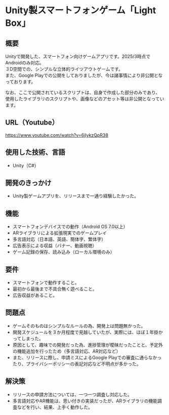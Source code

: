 # Unity製スマートフォンゲーム「Light Box」
## 概要
Unityで開発した、スマートフォン向けゲームアプリです。2025/3時点でAndroidのみ対応。  
３D空間での、シンプルな立体的ライツアウトゲームです。  
また、Google Playでの公開をしておりましたが、今は諸事情により非公開となっております。

なお、ここで公開されているスクリプトは、自身で作成した部分のみであり、  
使用したライブラリのスクリプトや、画像などのアセット等は非公開となっています。
## URL（Youtube）
https://www.youtube.com/watch?v=6jIykzQpR38
## 使用した技術、言語
+ Unity（C#）
## 開発のきっかけ
+ Unity製ゲームアプリを、リリースまで一通り経験したかった。
## 機能
+ スマートフォンデバイスでの動作（Android OS 7.0以上）
+ ARライブラリによる拡張現実でのゲームプレイ
+ 多言語対応（日本語、英語、簡体字、繁体字）
+ 広告表示による収益（バナー、動画視聴）
+ ゲーム記録の保存、読み込み（ローカル環境のみ）
## 要件
+ スマートフォンで動作すること。
+ 最初から最後まで不具合無く遊べること。
+ 広告収益があること。
## 問題点
+ ゲームそのものはシンプルなルールの為、開発上は問題無かった。
+ 開発スケジュールを３か月程度で見越していたが、実際には、ほぼ１年掛かってしまった。
+ 原因として、趣味での開発だった為、進捗管理が曖昧だったことと、予定外の機能追加を行ったため（多言語対応、AR対応など）
+ また、リリースに際し、申請ミスによるGoogle Playでの審査に通らなかったり、プライバシーポリシーの表記対応など不明点が多かった。
## 解決策
+ リリースの申請方法については、一つ一つ調査し対応した。
+ 多言語対応やAR機能は、思い付きの実装だったが、ARライブラリの機能調査などを行い、結果、上手く動作した。
